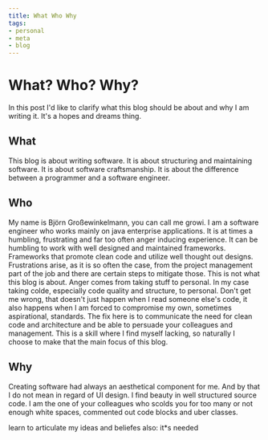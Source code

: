 ```yaml
---
title: What Who Why
tags:
- personal
- meta
- blog
---
```

# What? Who? Why?
In this post I'd like to clarify what this blog should be about and why I am writing it. It's a hopes and dreams thing.

## What
This blog is about writing software. It is about structuring and maintaining software. It is about software craftsmanship. It is about the difference between a programmer and a software engineer.

## Who 
My name is Björn Großewinkelmann, you can call me growi. I am a software engineer who works mainly on java enterprise applications. It is at times a humbling, frustrating and far too often anger inducing experience. 
It can be humbling to work with well designed and maintained frameworks. Frameworks that promote clean code and utilize well thought out designs.
Frustrations arise, as it is so often the case, from the project management part of the job and there are certain steps to mitigate those. This is not what this blog is about.
Anger comes from taking stuff to personal. In my case taking colde, especially code quality and structure, to personal. Don't get me wrong, that doesn't just happen when I read someone else's code, it also happens when I am forced to compromise my own, sometimes aspirational, standards. The fix here is to communicate the need for clean code and architecture and be able to persuade your colleagues and management. This is a skill where I find myself lacking, so naturally I choose to make that the main focus of this blog.

## Why

Creating software had always an aesthetical component for me. And by that I do not mean in regard of UI design. I find beauty in well structured source code. I am the one of your colleagues who scolds you for too many or not enough white spaces, commented out code blocks and uber classes. 



learn to articulate my ideas and beliefes
also: it*s needed
<!--stackedit_data:
eyJoaXN0b3J5IjpbLTkzNTgwODUzOSwtNTI3MTIyMjczLC05ND
Q0Njc4MjMsMTQyMDA1NDI0MywtMTAxMDIyMzQxLDEwNTU5ODE1
MjQsMjAwNzYxMDA4NiwtMzM2MDk4Nzg1LDE5ODM4MzU0MjUsLT
IwMDkyOTcwMzcsLTE1ODQ5NjExNDcsLTQ0NDY5OTkxNCwxNDgx
Njg5MTAzLC02MTAzNzM0NzgsLTEwOTk4NDM5MiwtNTUxMjUyMD
IwLDE5NjM2NTMxOTQsMTI1MTE0MTQ2NywxMTAxNDQ1MTM0LC0x
Njg5NTg0NDk3XX0=
-->